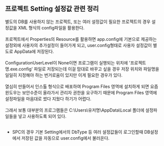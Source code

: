 ## 프로젝트 Setting 설정값 관련 정리
별도의 DB를 사용하지 않는 프로젝트, 또는 여러 설정값이 필요한 프로젝트의 경우 
설정값을 XML 형식의 config파일을 활용한다.
<br><br>
프로젝트에서 Properties의 Resource를 활용하면 app.config에 기본으로 제공하는 설정외에 사용자의 추가설정이 들어가게 되고, user.config형태로 사용자 설정값이 별도로 AppData에 저장된다.
<br><br>
ConfigurationUserLevel이 None이면 프로그램이 실행되는 위치에 '프로젝트명.exe.config' 파일로 저장되는데 이걸 맘대로 바꾸고 싶을 경우 저장 위치와 파일명을 일일히 지정해야 하는 번거로움이 있지만 이게 필요한 경우가 있다.
<br><br>
열심히 만들어서 인스톨 형식으로 배포하여 Program Files 영역에 설치하게 되면 요즘 윈도우는 보안수준이 올라가서 
관리자 권한을 요구하기 때문에 Program Files 영역에 설정파일을 마음대로 썼다 지웠다 하기가 어렵다.
<br><br>
그래서 보통 대부분의 프로그램들은 C:\Users\유저명\AppData\Local 폴더에 설정파일들을 넣고 사용하도록 되어 있다.
<br><br>
* SPC의 경우 기본 Setting에서의 DbType 등 여러 설정값들이
로그인할때 DB설정에서 저장된 값을 자동으로 user.config에서 불러온다.